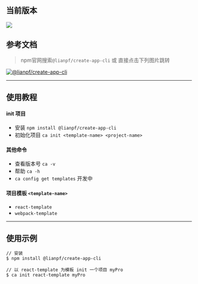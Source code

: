 ## 当前版本
![](https://img.shields.io/npm/v/@lianpf/create-app-cli.svg?style=flat-square)

## 参考文档
> npm官网搜索```@lianpf/create-app-cli``` 或 直接点击下列图片跳转

[![@lianpf/create-app-cli](https://nodei.co/npm/@lianpf/create-app-cli.png)](https://www.npmjs.com/package/@lianpf/create-app-cli)

***
## 使用教程
#### init 项目
* 安装 ```npm install @lianpf/create-app-cli```
* 初始化项目 ```ca init <template-name> <project-name>```

#### 其他命令
* 查看版本号 ```ca -v```
* 帮助 ```ca -h```
* ```ca config get templates``` 开发中

#### 项目模板 ```<template-name>```
* ```react-template```
* ```webpack-template```

***
## 使用示例
```
// 安装
$ npm install @lianpf/create-app-cli 

// 以 react-template 为模板 init 一个项目 myPro
$ ca init react-template myPro 
```